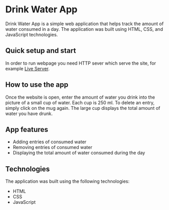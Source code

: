 # Drink Water App

Drink Water App is a simple web application that helps track the amount of water consumed in a day. The application was built using HTML, CSS, and JavaScript technologies.
## Quick setup and start

In order to run webpage you need HTTP sever which serve the site, for example [Live Server](https://marketplace.visualstudio.com/items?itemName=ritwickdey.LiveServer).

## How to use the app

Once the website is open, enter the amount of water you drink into the picture of a small cup of water. Each cup is 250 ml. To delete an entry, simply click on the mug again. The large cup displays the total amount of water you have drunk.
## App features

* Adding entries of consumed water
* Removing entries of consumed water
* Displaying the total amount of water consumed during the day

## Technologies

The application was built using the following technologies:

* HTML
* CSS
* JavaScript
